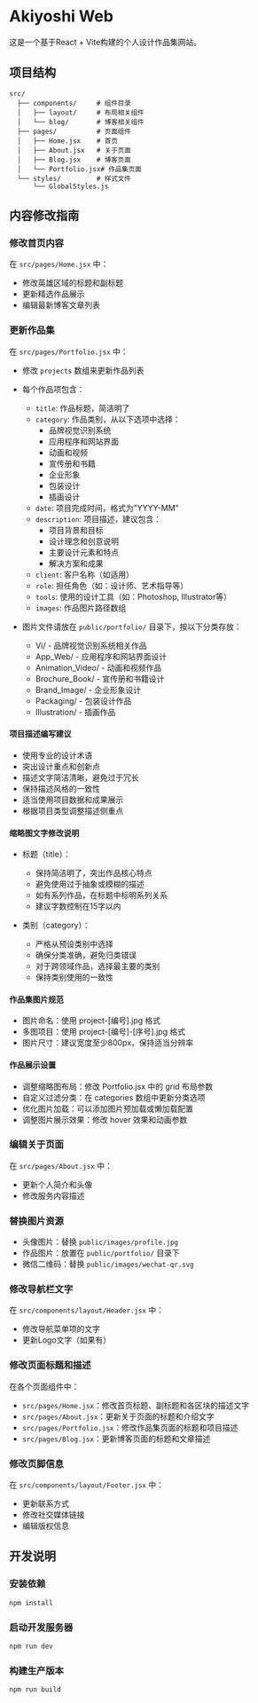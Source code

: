 # Akiyoshi Web

这是一个基于React + Vite构建的个人设计作品集网站。

## 项目结构

```
src/
  ├── components/     # 组件目录
  │   ├── layout/     # 布局相关组件
  │   └── blog/       # 博客相关组件
  ├── pages/          # 页面组件
  │   ├── Home.jsx    # 首页
  │   ├── About.jsx   # 关于页面
  │   ├── Blog.jsx    # 博客页面
  │   └── Portfolio.jsx# 作品集页面
  └── styles/         # 样式文件
      └── GlobalStyles.js
```

## 内容修改指南

### 修改首页内容

在 `src/pages/Home.jsx` 中：
- 修改英雄区域的标题和副标题
- 更新精选作品展示
- 编辑最新博客文章列表

### 更新作品集

在 `src/pages/Portfolio.jsx` 中：
- 修改 `projects` 数组来更新作品列表
- 每个作品项包含：
  - `title`: 作品标题，简洁明了
  - `category`: 作品类别，从以下选项中选择：
    - 品牌视觉识别系统
    - 应用程序和网站界面
    - 动画和视频
    - 宣传册和书籍
    - 企业形象
    - 包装设计
    - 插画设计
  - `date`: 项目完成时间，格式为"YYYY-MM"
  - `description`: 项目描述，建议包含：
    - 项目背景和目标
    - 设计理念和创意说明
    - 主要设计元素和特点
    - 解决方案和成果
  - `client`: 客户名称（如适用）
  - `role`: 担任角色（如：设计师、艺术指导等）
  - `tools`: 使用的设计工具（如：Photoshop, Illustrator等）
  - `images`: 作品图片路径数组

- 图片文件请放在 `public/portfolio/` 目录下，按以下分类存放：
  - Vi/ - 品牌视觉识别系统相关作品
  - App_Web/ - 应用程序和网站界面设计
  - Animation_Video/ - 动画和视频作品
  - Brochure_Book/ - 宣传册和书籍设计
  - Brand_Image/ - 企业形象设计
  - Packaging/ - 包装设计作品
  - Illustration/ - 插画作品

#### 项目描述编写建议
- 使用专业的设计术语
- 突出设计重点和创新点
- 描述文字简洁清晰，避免过于冗长
- 保持描述风格的一致性
- 适当使用项目数据和成果展示
- 根据项目类型调整描述侧重点

#### 缩略图文字修改说明
- 标题（title）：
  - 保持简洁明了，突出作品核心特点
  - 避免使用过于抽象或模糊的描述
  - 如有系列作品，在标题中标明系列关系
  - 建议字数控制在15字以内

- 类别（category）：
  - 严格从预设类别中选择
  - 确保分类准确，避免归类错误
  - 对于跨领域作品，选择最主要的类别
  - 保持类别使用的一致性

#### 作品集图片规范
- 图片命名：使用 project-[编号].jpg 格式
- 多图项目：使用 project-[编号]-[序号].jpg 格式
- 图片尺寸：建议宽度至少800px，保持适当分辨率

#### 作品展示设置
- 调整缩略图布局：修改 Portfolio.jsx 中的 grid 布局参数
- 自定义过滤分类：在 categories 数组中更新分类选项
- 优化图片加载：可以添加图片预加载或懒加载配置
- 调整图片展示效果：修改 hover 效果和动画参数

### 编辑关于页面

在 `src/pages/About.jsx` 中：
- 更新个人简介和头像
- 修改服务内容描述

### 替换图片资源

- 头像图片：替换 `public/images/profile.jpg`
- 作品图片：放置在 `public/portfolio/` 目录下
- 微信二维码：替换 `public/images/wechat-qr.svg`

### 修改导航栏文字

在 `src/components/layout/Header.jsx` 中：
- 修改导航菜单项的文字
- 更新Logo文字（如果有）

### 修改页面标题和描述

在各个页面组件中：
- `src/pages/Home.jsx`：修改首页标题、副标题和各区块的描述文字
- `src/pages/About.jsx`：更新关于页面的标题和介绍文字
- `src/pages/Portfolio.jsx`：修改作品集页面的标题和项目描述
- `src/pages/Blog.jsx`：更新博客页面的标题和文章描述

### 修改页脚信息

在 `src/components/layout/Footer.jsx` 中：
- 更新联系方式
- 修改社交媒体链接
- 编辑版权信息

## 开发说明

### 安装依赖

```bash
npm install
```

### 启动开发服务器

```bash
npm run dev
```

### 构建生产版本

```bash
npm run build
```
